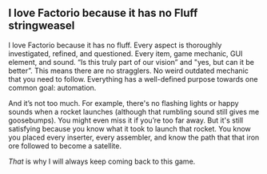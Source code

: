 ## I love Factorio because it has no Fluff <author>stringweasel</author>

I love Factorio because it has no fluff. Every aspect is thoroughly investigated, refined, and questioned. Every item, game mechanic, GUI element, and sound. “Is this truly part of our vision” and "yes, but can it be better”. This means there are no stragglers. No weird outdated mechanic that you need to follow. Everything has a well-defined purpose towards one common goal: automation.

And it’s not too much. For example, there's no flashing lights or happy sounds when a rocket launches (although that rumbling sound still gives me goosebumps). You might even miss it if you’re too far away. But it's still satisfying because you know what it took to launch that rocket. You know you placed every inserter, every assembler, and know the path that that iron ore followed to become a satellite.

*That* is why I will always keep coming back to this game.